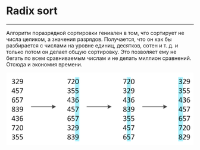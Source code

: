 # Radix sort

---

Алгоритм поразрядной сортировки гениален в том, что сортирует не числа целиком, а значения разрядов. Получается, что он
как бы разбирается с числами на уровне единиц, десятков, сотен и т. д. и только потом он делает общую сортировку. Это
позволяет ему не бегать по всем сравниваемым числам и не делать миллион сравнений. Отсюда и экономия времени.

![img_1.png](img_1.png)
